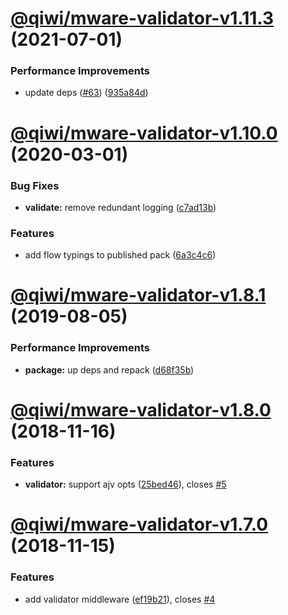 # [@qiwi/mware-validator-v1.11.3](https://github.com/qiwi/mware/compare/v1.11.2...v1.11.3) (2021-07-01)


### Performance Improvements

* update deps ([#63](https://github.com/qiwi/mware/issues/63)) ([935a84d](https://github.com/qiwi/mware/commit/935a84db3c8c74e6fec08f2332c544c6ce362995))

# [@qiwi/mware-validator-v1.10.0](https://github.com/qiwi/mware/compare/v1.9.0...v1.10.0) (2020-03-01)


### Bug Fixes

* **validate:** remove redundant logging ([c7ad13b](https://github.com/qiwi/mware/commit/c7ad13bd08b959407787391f3c5809ea287a88dd))


### Features

* add flow typings to published pack ([6a3c4c6](https://github.com/qiwi/mware/commit/6a3c4c65400d0673dda1daa173df60436525e75f))

# [@qiwi/mware-validator-v1.8.1](https://github.com/qiwi/mware/compare/v1.8.0...v1.8.1) (2019-08-05)


### Performance Improvements

* **package:** up deps and repack ([d68f35b](https://github.com/qiwi/mware/commit/d68f35b))

# [@qiwi/mware-validator-v1.8.0](https://github.com/qiwi/mware/compare/v1.7.0...v1.8.0) (2018-11-16)


### Features

* **validator:** support ajv opts ([25bed46](https://github.com/qiwi/mware/commit/25bed46)), closes [#5](https://github.com/qiwi/mware/issues/5)

# [@qiwi/mware-validator-v1.7.0](https://github.com/qiwi/mware/compare/v1.6.0...v1.7.0) (2018-11-15)


### Features

* add validator middleware ([ef19b21](https://github.com/qiwi/mware/commit/ef19b21)), closes [#4](https://github.com/qiwi/mware/issues/4)
